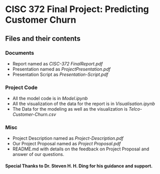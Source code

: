 # CISC 372 Final Project: Predicting Customer Churn

## Files and their contents

### Documents
* Report named as *CISC-372 FinalReport.pdf*
* Presentation named as *ProjectPresentation.pdf*	
* Presentation Script as *Presentation-Script.pdf*

### Project Code
* All the model code is in *Model.ipynb*
* All the visualization of the data for the report is in *Visualisation.ipynb*
* The Data for the modeling as well as the visualization is *Telco-Customer-Churn.csv*

### Misc
* Project Description named as *Project-Description.pdf*
* Our Project Proposal named as *Project Proposal.pdf*
* README.md with details on the feedback on Project Proposal and answer of our questions.

#### Special Thanks to Dr. Steven H. H. Ding for his guidance and support.
